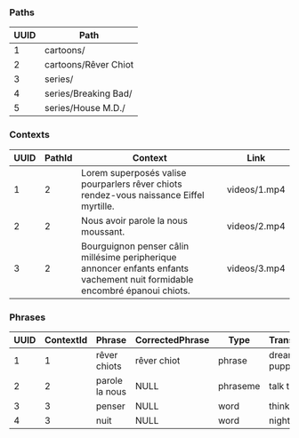 ### Paths
| UUID | Path                 |
|------|----------------------|
| 1    | cartoons/            |
| 2    | cartoons/Rêver Chiot |
| 3    | series/              |
| 4    | series/Breaking Bad/ |
| 5    | series/House M.D./   |

### Contexts
| UUID | PathId | Context                                                                                                                      | Link         |
|------|--------|------------------------------------------------------------------------------------------------------------------------------|--------------|
| 1    | 2      | Lorem superposés valise pourparlers rêver chiots rendez\-vous naissance Eiffel myrtille\.                                    | videos/1.mp4 |
| 2    | 2      | Nous avoir parole la nous moussant\.                                                                                         | videos/2.mp4 |
| 3    | 2      | Bourguignon penser câlin millésime peripherique annoncer enfants enfants vachement nuit formidable encombré épanoui chiots\. | videos/3.mp4 |

### Phrases
| UUID | ContextId | Phrase         | CorrectedPhrase | Type     | Translation    | Priority | SuccessfulAttempts | Attempts |
|------|-----------|----------------|-----------------|----------|----------------|----------|--------------------|----------|
| 1    | 1         | rêver chiots   | rêver chiot     | phrase   | dreaming puppy | 0        | 0                  | 2        |
| 2    | 2         | parole la nous | NULL            | phraseme | talk to us     | 0        | 0                  | 0        |
| 3    | 3         | penser         | NULL            | word     | think          | 1        | 1                  | 1        |
| 4    | 3         | nuit           | NULL            | word     | night          | 0        | 2                  | 3        |
